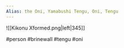 ```yaml
---
Alias: the Oni, Yamabushi Tengu, Oni, Tengu
---
```


![[Kikonu Xformed.png|left|345]]

#person #brinewall #tengu #oni 